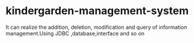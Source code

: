 # kindergarden-management-system
It can realize the addition, deletion, modification and query of information management.Using JDBC ,database,interface and so on
